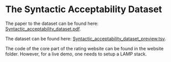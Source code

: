 # The Syntactic Acceptability Dataset

The paper to the dataset can be found here: [Syntactic_acceptability_dataset.pdf](Syntactic_acceptability_dataset.pdf).

The dataset can be found here: [Syntactic_acceptability_dataset_preview.tsv](Syntactic_acceptability_dataset_preview.tsv).

The code of the core part of the rating website can be found in the website folder. However, for a live demo, one needs to setup a LAMP stack. 
